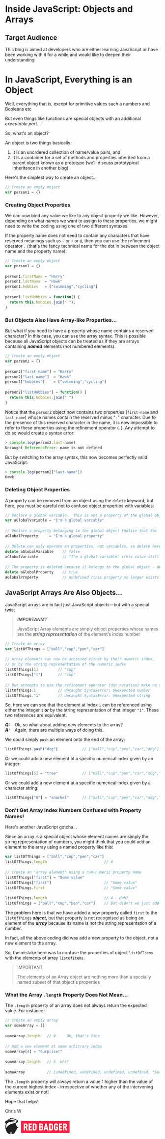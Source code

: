 # Inside JavaScript: Objects and Arrays

## Target Audience

This blog is aimed at developers who are either learning JavaScript or have been working with it for a while and would like to deepen their understanding.

# In JavaScript, Everything is an Object

Well, everything that is, except for primitive values such a numbers and Booleans etc

But even things like functions are special objects with an additional *executable part*...

So, what's an object?  

An object is two things basically:

1. It is an unordered collection of name/value pairs, and
1. It is a container for a set of methods and properties inherited from a parent object known as a prototype (we'll discuss prototypical inheritance in another blog)

Here's the simplest way to create an object...

```javascript
// Create an empty object
var person1 = {}
```

### Creating Object Properties

We can now bind any value we like to any object property we like.  However, depending on what names we want to assign to these properties, we might need to write the coding using one of two different syntaxes.

If the property name does not need to contain any characters that have reserved meanings such as `-` or `+` or `@`, then you can use the refinement operator `.` (that's the fancy technical name for the dot in between the object name and the property name):

```javascript
// Create an empty object
var person1 = {}

person1.firstName = "Harry"
person1.lastName  = "Hawk"
person1.hobbies   = ["swimming","cycling"]

person1.listHobbies = function() {
  return this.hobbies.join(" ");
}
```

### But Objects Also Have Array-like Properties...

But what if you need to have a property whose name contains a reserved character?  In this case, you can use the array syntax.  This is possible because all JavaScript objects can be treated as if they are arrays containing ***named*** elements (not numbered elements).

```javascript
// Create an empty object
var person2 = {}

person2["first-name"] = "Harry"
person2["last-name"]  = "Hawk"
person2["hobbies"]    = ["swimming","cycling"]

person2["listHobbies"] = function() {
  return this.hobbies.join(" ")
}
```

Notice that the `person2` object now contains two properties (`first-name` and `last-name`) whose names contain the reserved minus "`-`" character.  Due to the presence of this reserved character in the name, it is now impossible to refer to these properties using the refinement operator (`.`).  Any attempt to do so would create a syntax error:

```javascript
> console.log(person2.last-name)
Uncaught ReferenceError: name is not defined
```

But by switching to the array syntax, this now becomes perfectly valid JavaScript:

```javascript
> console.log(person2["last-name"])
Hawk
```

### Deleting Object Properties

A property can be removed from an object using the `delete` keyword; but here, you must be careful not to confuse object properties with variables:

```javascript
// Declare a global variable.  This is not a property of the global object
var aGlobalVariable = "I'm a global variable"

// Declare a property belonging to the global object (notice that the 'var' keyword is missing)
aGlobalProperty     = "I'm a global property"

// Delete can only operate on properties, not variables, so delete here returns false
delete aGlobalVariable    // false
aGlobalVariable           // "I'm a global variable" (this value still exists!)

// The property is deleted because it belongs to the global object - delete therefore returns true
delete aGlobalProperty    // true
aGlobalProperty           // undefined (this property no longer exists in the global object)
```


## JavaScript Arrays Are Also Objects...

JavaScript arrays are in fact just JavaScript objects&mdash;but with a special twist

> ***IMPORTANMT***
> 
> JavaScript Array elements are simply object properties whose names are the ***string representation*** of the element's index number

```javascript
// Create an array
var listOfThings = ["ball","cup","pen","car"]

// Array elements can now be accessed either by their numeric index, 
// or by the string representation of the numeric index
listOfThings[1]         // "cup"
listOfThings["1"]       // "cup"

// But attempts to use the refinement operator (dot notation) make no sense
listOfThings.1          // Uncaught SyntaxError: Unexpected number
listOfThings."1"        // Uncaught SyntaxError: Unexpected string
```

So, here we can see that the element at index `1` can be referenced using either the integer `1` ***or*** by the string representation of that integer `"1"`.  These two references are equivalent.

***Q:***&nbsp;&nbsp;&nbsp; Ok, so what about adding new elements to the array?  
***A:***&nbsp;&nbsp;&nbsp; Again, there are multiple ways of doing this.

We could simply `push` an element onto the end of the array:

```javascript
listOfThings.push("dog")           // ["ball","cup","pen","car","dog"]
```

Or we could add a new element at a specific numerical index given by an integer:

```javascript
listOfThings[5] = "tree"           // ["ball","cup","pen","car","dog","tree"]
```

Or we could add a new element at a specific numerical index given by a character string:

```javascript
listOfThings["6"] = "snorkel"      // ["ball","cup","pen","car","dog","tree","snorkel"]
```

### Don't Get Array Index Numbers Confused with Property Names!

Here's another JavaScript gotcha...

Since an array is a special object whose element names are simply the string representation of numbers, you might think that you could add an element to the array using a named property like this:

```javascript
var listOfThings = ["ball","cup","pen","car"]
listOfThings.length                          // 4

// Create an "array element" using a non-numeric property name
listOfThings["first"] = "Some value"
listOfThings["first"]                        // "Some value"
listOfThings.first                           // "Some value"

listOfThings.length                          // 4 - Huh?
listOfThings = ["ball","cup","pen","car"]    // But didn't we just add a new array element?
```

The problem here is that we have added a new property called `first` to the `listOfThings` ***object***, but that property is not recognised as being an element of the ***array*** because its name is not the string representation of a number.

In fact, all the above coding did was add a new property to the object, not a new element to the array.

So, the mistake here was to confuse the properties of object `listOfItems` with the elements of array `listOfItems`.

> IMPORTANT
> 
> The elements of an Array object are nothing more than a specially named subset of that object's properties

### What the Array `.length` Property Does Not Mean...

The `.length` property of an array does not always return the expected value.  For instance:

```javascript
// Create an empty array
var someArray = []

someArray.length   // 0     Ok, that's fine

// Add a new element at some arbitrary index
someArray[4] = "Surprise!"

someArray.length   // 5  Uh!?

someArray          // [undefined, undefined, undefined, undefined, "Surprise!"]
```

The `.length` property will always return a value 1 higher than the value of the current highest index – irrespective of whether any of the intervening elements exist or not!



Hope that helps!

Chris W

[![Red Badger Logo - Small](./img/Red%20Badger%20Small.png)](https://red-badger.com/)

